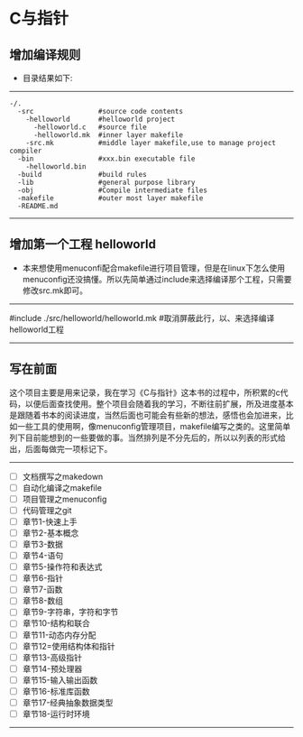 # C与指针
## 增加编译规则

- 目录结果如下:
---

	-/.
	  -src                #source code contents
	    -helloworld	      #helloworld project
	      -helloworld.c   #source file
	      -helloworld.mk  #inner layer makefile
	    -src.mk           #middle layer makefile,use to manage project compiler
	  -bin                #xxx.bin executable file
	    -helloworld.bin
	  -build              #build rules
	  -lib                #general purpose library
	  -obj                #Compile intermediate files
	  -makefile           #outer most layer makefile
	  -README.md
---
## 增加第一个工程 helloworld
- 本来想使用menuconfi配合makefile进行项目管理，但是在linux下怎么使用menuconfig还没搞懂。所以先简单通过include来选择编译那个工程，只需要修改src.mk即可。
---

#include ./src/helloworld/helloworld.mk 	#取消屏蔽此行，以、来选择编译helloworld工程

---

## 写在前面

这个项目主要是用来记录，我在学习《C与指针》这本书的过程中，所积累的c代码，以便后面查找使用。整个项目会随着我的学习，不断往前扩展，所及进度基本是跟随着书本的阅读进度，当然后面也可能会有些新的想法，感悟也会加进来，比如一些工具的使用啊，像menuconfig管理项目，makefile编写之类的。这里简单列下目前能想到的一些要做的事。当然排列是不分先后的，所以以列表的形式给出，后面每做完一项标记下。

---

- [ ] 文档撰写之makedown
- [ ]  自动化编译之makefile
- [ ] 项目管理之menuconfig
- [ ] 代码管理之git
- [ ] 章节1-快速上手
- [ ] 章节2-基本概念
- [ ] 章节3-数据
- [ ] 章节4-语句
- [ ] 章节5-操作符和表达式
- [ ] 章节6-指针
- [ ] 章节7-函数
- [ ] 章节8-数组
- [ ] 章节9-字符串，字符和字节
- [ ] 章节10-结构和联合
- [ ] 章节11-动态内存分配
- [ ] 章节12=使用结构体和指针
- [ ] 章节13-高级指针
- [ ] 章节14-预处理器
- [ ] 章节15-输入输出函数
- [ ] 章节16-标准库函数
- [ ] 章节17-经典抽象数据类型
- [ ] 章节18-运行时环境

---

